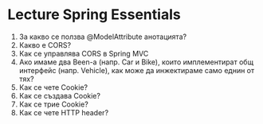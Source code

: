 # Lecture Spring Essentials

1. За какво се ползва @ModelAttribute анотацията?
2. Какво е CORS?
3. Как се управлява CORS в Spring MVC
4. Ако имаме два Been-a (напр. Car и Bike), които имплементират общ интерфейс (напр. Vehicle), как може да инжектираме само еднин от тях?
5. Как се чете Cookie?
6. Как се създава Cookie?
7. Как се трие Cookie?
8. Как се чете HTTP header?